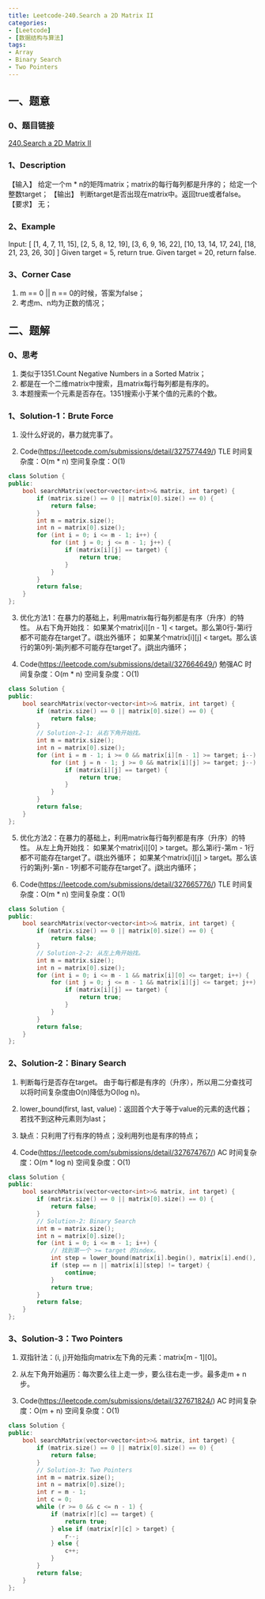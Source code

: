 ```yaml
---
title: Leetcode-240.Search a 2D Matrix II
categories: 
- [Leetcode]
- [数据结构与算法]
tags: 
- Array
- Binary Search
- Two Pointers
---
```


## 一、题意

### 0、题目链接
[240.Search a 2D Matrix II](https://leetcode.com/problems/search-a-2d-matrix-ii/)

### 1、Description
【输入】
给定一个m * n的矩阵matrix；matrix的每行每列都是升序的；
给定一个整数target；
【输出】
判断target是否出现在matrix中。返回true或者false。
【要求】
无；

### 2、Example
Input: 
[
  [1,   4,  7, 11, 15],
  [2,   5,  8, 12, 19],
  [3,   6,  9, 16, 22],
  [10, 13, 14, 17, 24],
  [18, 21, 23, 26, 30]
]
Given target = 5, return true.
Given target = 20, return false.

<!-- more -->

### 3、Corner Case
1. m == 0 || n == 0的时候，答案为false；
2. 考虑m、n均为正数的情况；

## 二、题解

### 0、思考
1. 类似于1351.Count Negative Numbers in a Sorted Matrix；
2. 都是在一个二维matrix中搜索，且matrix每行每列都是有序的。
3. 本题搜索一个元素是否存在。1351搜索小于某个值的元素的个数。

### 1、Solution-1：Brute Force
1. 没什么好说的，暴力就完事了。

2. Code(https://leetcode.com/submissions/detail/327577449/)
TLE
时间复杂度：O(m * n)
空间复杂度：O(1)
```C++
class Solution {
public:
    bool searchMatrix(vector<vector<int>>& matrix, int target) {
        if (matrix.size() == 0 || matrix[0].size() == 0) {
            return false;
        }
        int m = matrix.size();
        int n = matrix[0].size();
        for (int i = 0; i <= m - 1; i++) {
            for (int j = 0; j <= n - 1; j++) {
                if (matrix[i][j] == target) {
                    return true; 
                }
            }
        }
        return false;
    }
};
```

3. 优化方法1：在暴力的基础上，利用matrix每行每列都是有序（升序）的特性。
从右下角开始找：
如果某个matrix[i][n - 1] < target。那么第0行-第i行都不可能存在target了。i跳出外循环；
如果某个matrix[i][j] < target。那么该行的第0列-第j列都不可能存在target了。j跳出内循环；

4. Code(https://leetcode.com/submissions/detail/327664649/)
勉强AC
时间复杂度：O(m * n)
空间复杂度：O(1)
```C++
class Solution {
public:
    bool searchMatrix(vector<vector<int>>& matrix, int target) {
        if (matrix.size() == 0 || matrix[0].size() == 0) {
            return false;
        }
        // Solution-2-1: 从右下角开始找。
        int m = matrix.size();
        int n = matrix[0].size();
        for (int i = m - 1; i >= 0 && matrix[i][n - 1] >= target; i--) {
            for (int j = n - 1; j >= 0 && matrix[i][j] >= target; j--) {
                if (matrix[i][j] == target) {
                    return true; 
                }
            }
        }
        return false;
    }
};
```

5. 优化方法2：在暴力的基础上，利用matrix每行每列都是有序（升序）的特性。
从左上角开始找：
如果某个matrix[i][0] > target。那么第i行-第m - 1行都不可能存在target了。i跳出外循环；
如果某个matrix[i][j] > target。那么该行的第j列-第n - 1列都不可能存在target了。j跳出内循环；

6. Code(https://leetcode.com/submissions/detail/327665776/)
TLE
时间复杂度：O(m * n)
空间复杂度：O(1)
```C++
class Solution {
public:
    bool searchMatrix(vector<vector<int>>& matrix, int target) {
        if (matrix.size() == 0 || matrix[0].size() == 0) {
            return false;
        }
        // Solution-2-2: 从左上角开始找。        
        int m = matrix.size();
        int n = matrix[0].size();
        for (int i = 0; i <= m - 1 && matrix[i][0] <= target; i++) {
            for (int j = 0; j <= n - 1 && matrix[i][j] <= target; j++) {
                if (matrix[i][j] == target) {
                    return true; 
                }
            }
        }
        return false;
    }
};
```

### 2、Solution-2：Binary Search
1. 判断每行是否存在target。
由于每行都是有序的（升序），所以用二分查找可以将时间复杂度由O(n)降低为O(log n)。

2. lower_bound(first, last, value)：返回首个大于等于value的元素的迭代器；若找不到这种元素则为last；

3. 缺点：只利用了行有序的特点；没利用列也是有序的特点；

4. Code(https://leetcode.com/submissions/detail/327674767/)
AC
时间复杂度：O(m * log n)
空间复杂度：O(1)
```C++
class Solution {
public:
    bool searchMatrix(vector<vector<int>>& matrix, int target) {
        if (matrix.size() == 0 || matrix[0].size() == 0) {
            return false;
        }
        // Solution-2: Binary Search      
        int m = matrix.size();
        int n = matrix[0].size();
        for (int i = 0; i <= m - 1; i++) {
            // 找到第一个 >= target 的index。
            int step = lower_bound(matrix[i].begin(), matrix[i].end(), target) - matrix[i].begin();
            if (step == n || matrix[i][step] != target) {
                continue;
            }
            return true;
        }
        return false;
    }
};
```

### 3、Solution-3：Two Pointers
1. 双指针法：(i, j)开始指向matrix左下角的元素：matrix[m - 1][0]。

2. 从左下角开始遍历：每次要么往上走一步，要么往右走一步。最多走m + n步。

3. Code(https://leetcode.com/submissions/detail/327671824/)
AC
时间复杂度：O(m + n)
空间复杂度：O(1)
```C++
class Solution {
public:
    bool searchMatrix(vector<vector<int>>& matrix, int target) {
        if (matrix.size() == 0 || matrix[0].size() == 0) {
            return false;
        }
        // Solution-3: Two Pointers        
        int m = matrix.size();
        int n = matrix[0].size();
        int r = m - 1;
        int c = 0;
        while (r >= 0 && c <= n - 1) {
            if (matrix[r][c] == target) {
                return true;
            } else if (matrix[r][c] > target) {
                r--;
            } else {
                c++;
            }
        }
        return false;
    }
};
```

















